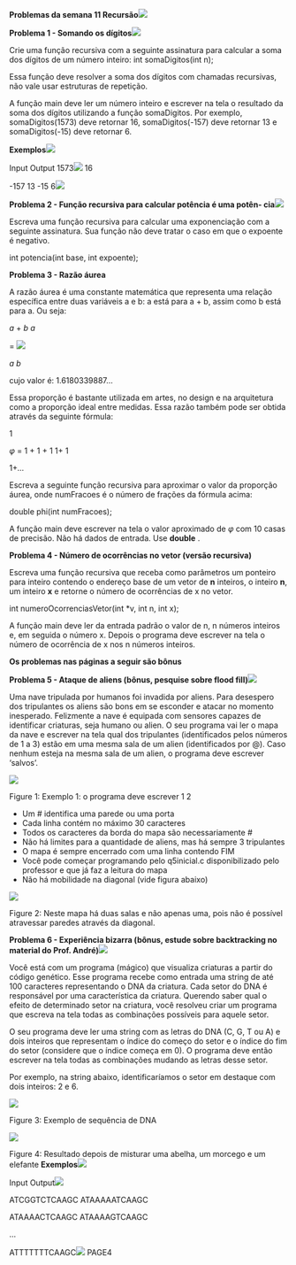 ﻿
**Problemas da semana 11 Recursão![](Aspose.Words.162cbfbd-90dc-4b85-a7e7-5f4d1d08b733.001.png)**

**Problema 1 - Somando os dígitos![](Aspose.Words.162cbfbd-90dc-4b85-a7e7-5f4d1d08b733.002.png)**

Crie uma função recursiva com a seguinte assinatura para calcular a soma dos dígitos de um número inteiro: int somaDigitos(int n);

Essa função deve resolver a soma dos dígitos com chamadas recursivas, não vale usar estruturas de repetição.

A função main deve ler um número inteiro e escrever na tela o resultado da soma dos dígitos utilizando a função somaDigitos. Por exemplo, somaDigitos(1573) deve retornar 16, somaDigitos(-157) deve retornar 13 e somaDigitos(-15) deve retornar 6.

**Exemplos![](Aspose.Words.162cbfbd-90dc-4b85-a7e7-5f4d1d08b733.003.png)**

Input Output 1573![](Aspose.Words.162cbfbd-90dc-4b85-a7e7-5f4d1d08b733.004.png) 16

-157 13 -15 6![](Aspose.Words.162cbfbd-90dc-4b85-a7e7-5f4d1d08b733.005.png)

**Problema 2 - Função recursiva para calcular potência é uma potên- cia![](Aspose.Words.162cbfbd-90dc-4b85-a7e7-5f4d1d08b733.006.png)**

Escreva uma função recursiva para calcular uma exponenciação com a seguinte assinatura. Sua função não deve tratar o caso em que o expoente é negativo.

int potencia(int base, int expoente);

**Problema 3 - Razão áurea**

A razão áurea é uma constante matemática que representa uma relação específica entre duas variáveis a e b: a está para a + b, assim como b está para a. Ou seja:

*a* + *b a*

= ![](Aspose.Words.162cbfbd-90dc-4b85-a7e7-5f4d1d08b733.007.png)

*a b*

cujo valor é: 1.6180339887...

Essa proporção é bastante utilizada em artes, no design e na arquitetura como a proporção ideal entre medidas. Essa razão também pode ser obtida através da seguinte fórmula:

1

*φ* = 1 + 1 + 1 1+ 1

1+*...*

Escreva a seguinte função recursiva para aproximar o valor da proporção áurea, onde numFracoes é o número de frações da fórmula acima:

double phi(int numFracoes);

A função main deve escrever na tela o valor aproximado de *φ* com 10 casas de precisão. Não há dados de entrada. Use **double** .

**Problema 4 - Número de ocorrências no vetor (versão recursiva)**

Escreva uma função recursiva que receba como parâmetros um ponteiro para inteiro contendo o endereço base de um vetor de **n** inteiros, o inteiro **n**, um inteiro **x** e retorne o número de ocorrências de x no vetor.

int numeroOcorrenciasVetor(int \*v, int n, int x);

A função main deve ler da entrada padrão o valor de n, n números inteiros e, em seguida o número x. Depois o programa deve escrever na tela o número de ocorrência de x nos n números inteiros.

**Os problemas nas páginas a seguir são bônus**

**Problema 5 - Ataque de aliens (bônus, pesquise sobre flood fill)![](Aspose.Words.162cbfbd-90dc-4b85-a7e7-5f4d1d08b733.001.png)**

Uma nave tripulada por humanos foi invadida por aliens. Para desespero dos tripulantes os aliens são bons em se esconder e atacar no momento inesperado. Felizmente a nave é equipada com sensores capazes de identificar criaturas, seja humano ou alien. O seu programa vai ler o mapa da nave e escrever na tela qual dos tripulantes (identificados pelos números de 1 a 3) estão em uma mesma sala de um alien (identificados por @). Caso nenhum esteja na mesma sala de um alien, o programa deve escrever ‘salvos’.

![](Aspose.Words.162cbfbd-90dc-4b85-a7e7-5f4d1d08b733.008.png)

Figure 1: Exemplo 1: o programa deve escrever 1 2

- Um # identifica uma parede ou uma porta
- Cada linha contém no máximo 30 caracteres
- Todos os caracteres da borda do mapa são necessariamente #
- Não há limites para a quantidade de aliens, mas há sempre 3 tripulantes
- O mapa é sempre encerrado com uma linha contendo FIM
- Você pode começar programando pelo q5inicial.c disponibilizado pelo professor e que já faz a leitura do mapa
- Não há mobilidade na diagonal (vide figura abaixo)

![](Aspose.Words.162cbfbd-90dc-4b85-a7e7-5f4d1d08b733.009.png)

Figure 2: Neste mapa há duas salas e não apenas uma, pois não é possível atravessar paredes através da diagonal.

**Problema 6 - Experiência bizarra (bônus, estude sobre backtracking no material do Prof. André)![](Aspose.Words.162cbfbd-90dc-4b85-a7e7-5f4d1d08b733.010.png)**

Você está com um programa (mágico) que visualiza criaturas a partir do código genético. Esse programa recebe como entrada uma string de até 100 caracteres representando o DNA da criatura. Cada setor do DNA é responsável por uma característica da criatura. Querendo saber qual o efeito de determinado setor na criatura, você resolveu criar um programa que escreva na tela todas as combinações possíveis para aquele setor.

O seu programa deve ler uma string com as letras do DNA (C, G, T ou A) e dois inteiros que representam o índice do começo do setor e o índice do fim do setor (considere que o índice começa em 0). O programa deve então escrever na tela todas as combinações mudando as letras desse setor.

Por exemplo, na string abaixo, identificaríamos o setor em destaque com dois inteiros: 2 e 6.

![](Aspose.Words.162cbfbd-90dc-4b85-a7e7-5f4d1d08b733.011.png)

Figure 3: Exemplo de sequência de DNA

![](Aspose.Words.162cbfbd-90dc-4b85-a7e7-5f4d1d08b733.012.png)

Figure 4: Resultado depois de misturar uma abelha, um morcego e um elefante **Exemplos![](Aspose.Words.162cbfbd-90dc-4b85-a7e7-5f4d1d08b733.013.png)**

Input Output![](Aspose.Words.162cbfbd-90dc-4b85-a7e7-5f4d1d08b733.014.png)

ATCGGTCTCAAGC ATAAAAATCAAGC

ATAAAACTCAAGC ATAAAAGTCAAGC

...

ATTTTTTTCAAGC![](Aspose.Words.162cbfbd-90dc-4b85-a7e7-5f4d1d08b733.015.png)
PAGE4
